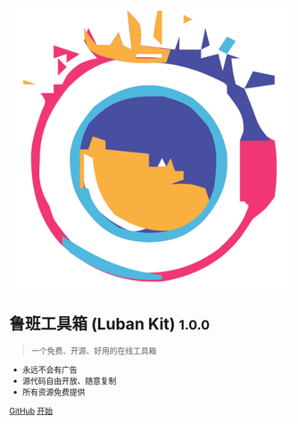 <!-- _coverpage.md -->

![logo](_media/logo.png ':size=10%')

# 鲁班工具箱 (Luban Kit) <small>1.0.0</small>

> 一个免费、开源、好用的在线工具箱

- 永远不会有广告
- 源代码自由开放、随意复制
- 所有资源免费提供

[GitHub](https://github.com/Ly-Alex/luban-kit)
[开始](#home)